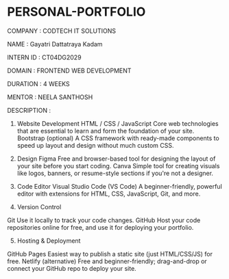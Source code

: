 # PERSONAL-PORTFOLIO
COMPANY : CODTECH IT SOLUTIONS

NAME : Gayatri Dattatraya Kadam

INTERN ID : CT04DG2029

DOMAIN : FRONTEND WEB DEVELOPMENT

DURATION : 4 WEEKS

MENTOR : NEELA SANTHOSH

DESCRIPTION :

1. Website Development HTML / CSS / JavaScript Core web technologies that are essential to learn and form the foundation of your site. Bootstrap (optional) A CSS framework with ready-made components to speed up layout and design without much custom CSS.

2. Design Figma Free and browser-based tool for designing the layout of your site before you start coding. Canva Simple tool for creating visuals like logos, banners, or resume-style sections if you're not a designer.

3. Code Editor Visual Studio Code (VS Code) A beginner-friendly, powerful editor with extensions for HTML, CSS, JavaScript, Git, and more.

4. Version Control

Git Use it locally to track your code changes. GitHub Host your code repositories online for free, and use it for deploying your portfolio.

5. Hosting & Deployment

GitHub Pages Easiest way to publish a static site (just HTML/CSS/JS) for free. Netlify (alternative) Free and beginner-friendly; drag-and-drop or connect your GitHub repo to deploy your site.
